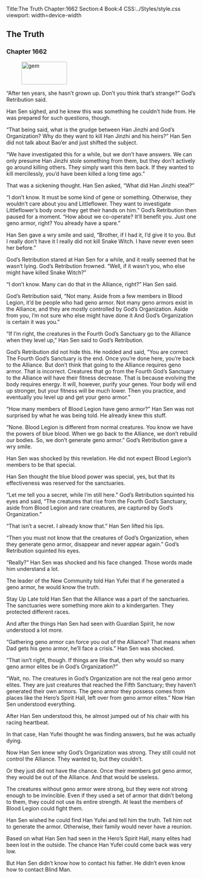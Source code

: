 Title:The Truth 
Chapter:1662 
Section:4 
Book:4 
CSS:../Styles/style.css 
viewport: width=device-width
  
## The Truth
### Chapter 1662 
<figure>
	<img src="../Images/gem.gif" alt="gem" id="gem" width="120" height="60" />
</figure>
  

  
  “After ten years, she hasn’t grown up. Don’t you think that’s strange?” God’s Retribution said.

Han Sen sighed, and he knew this was something he couldn’t hide from. He was prepared for such questions, though.

“That being said, what is the grudge between Han Jinzhi and God’s Organization? Why do they want to kill Han Jinzhi and his heirs?” Han Sen did not talk about Bao’er and just shifted the subject.

“We have investigated this for a while, but we don’t have answers. We can only presume Han Jinzhi stole something from them, but they don’t actively go around killing others. They simply want this item back. If they wanted to kill mercilessly, you’d have been killed a long time ago.”

That was a sickening thought. Han Sen asked, “What did Han Jinzhi steal?”

“I don’t know. It must be some kind of gene or something. Otherwise, they wouldn’t care about you and Littleflower. They want to investigate Littleflower’s body once they get their hands on him.” God’s Retribution then paused for a moment. “How about we co-operate? It’ll benefit you. Just one geno armor, right? You already have a spare.”

Han Sen gave a wry smile and said, “Brother, if I had it, I’d give it to you. But I really don’t have it I really did not kill Snake Witch. I have never even seen her before.”

God’s Retribution stared at Han Sen for a while, and it really seemed that he wasn’t lying. God’s Retribution frowned. “Well, if it wasn’t you, who else might have killed Snake Witch?”

“I don’t know. Many can do that in the Alliance, right?” Han Sen said.

God’s Retribution said, “Not many. Aside from a few members in Blood Legion, it’d be people who had geno armor. Not many geno armors exist in the Alliance, and they are mostly controlled by God’s Organization. Aside from you, I’m not sure who else might have done it And God’s Organization is certain it was you.”

“If I’m right, the creatures in the Fourth God’s Sanctuary go to the Alliance when they level up,” Han Sen said to God’s Retribution.

God’s Retribution did not hide this. He nodded and said, “You are correct The Fourth God’s Sanctuary is the end. Once you’re done here, you’re back to the Alliance. But don’t think that going to the Alliance requires geno armor. That is incorrect. Creatures that go from the Fourth God’s Sanctuary to the Alliance will have their fitness decrease. That is because evolving the body requires energy. It will, however, purify your genes. Your body will end up stronger, but your fitness will be much lower. Then you practice, and eventually you level up and get your geno armor.”

“How many members of Blood Legion have geno armor?” Han Sen was not surprised by what he was being told. He already knew this stuff.

“None. Blood Legion is different from normal creatures. You know we have the powers of blue blood. When we go back to the Alliance, we don’t rebuild our bodies. So, we don’t generate geno armor.” God’s Retribution gave a wry smile.

Han Sen was shocked by this revelation. He did not expect Blood Legion’s members to be that special.

Han Sen thought the blue blood power was special, yes, but that its effectiveness was reserved for the sanctuaries.

“Let me tell you a secret, while I’m still here.” God’s Retribution squinted his eyes and said, “The creatures that rise from the Fourth God’s Sanctuary, aside from Blood Legion and rare creatures, are captured by God’s Organization.”

“That isn’t a secret. I already know that.” Han Sen lifted his lips.

“Then you must not know that the creatures of God’s Organization, when they generate geno armor, disappear and never appear again.” God’s Retribution squinted his eyes.

“Really?” Han Sen was shocked and his face changed. Those words made him understand a lot.

The leader of the New Community told Han Yufei that if he generated a geno armor, he would know the truth.

Stay Up Late told Han Sen that the Alliance was a part of the sanctuaries. The sanctuaries were something more akin to a kindergarten. They protected different races.

And after the things Han Sen had seen with Guardian Spirit, he now understood a lot more.

“Gathering geno armor can force you out of the Alliance? That means when Dad gets his geno armor, he’ll face a crisis.” Han Sen was shocked.

“That isn’t right, though. If things are like that, then why would so many geno armor elites be in God’s Organization?”

“Wait, no. The creatures in God’s Organization are not the real geno armor elites. They are just creatures that reached the Fifth Sanctuary; they haven’t generated their own armors. The geno armor they possess comes from places like the Hero’s Spirit Hall, left over from geno armor elites.” Now Han Sen understood everything.

After Han Sen understood this, he almost jumped out of his chair with his racing heartbeat.

In that case, Han Yufei thought he was finding answers, but he was actually dying.

Now Han Sen knew why God’s Organization was strong. They still could not control the Alliance. They wanted to, but they couldn’t.

Or they just did not have the chance. Once their members got geno armor, they would be out of the Alliance. And that would be useless.

The creatures without geno armor were strong, but they were not strong enough to be invincible. Even if they used a set of armor that didn’t belong to them, they could not use its entire strength. At least the members of Blood Legion could fight them.

Han Sen wished he could find Han Yufei and tell him the truth. Tell him not to generate the armor. Otherwise, their family would never have a reunion.

Based on what Han Sen had seen in the Hero’s Spirit Hall, many elites had been lost in the outside. The chance Han Yufei could come back was very low.

But Han Sen didn’t know how to contact his father. He didn’t even know how to contact Blind Man.
